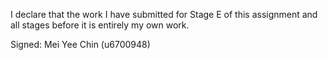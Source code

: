 I declare that the work I have submitted for Stage E of this assignment and all stages before it is entirely my own work.


Signed: Mei Yee Chin (u6700948)
